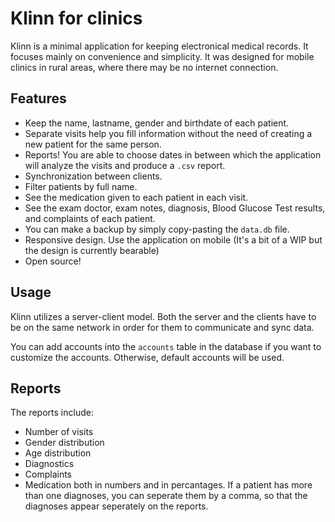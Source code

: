 # Klinn for clinics

Klinn is a minimal application for keeping electronical medical records. It focuses mainly on convenience and simplicity.
It was designed for mobile clinics in rural areas, where there may be no internet connection.

## Features
* Keep the name, lastname, gender and birthdate of each patient.
* Separate visits help you fill information without the need of creating a new patient for the same person.
* Reports! You are able to choose dates in between which the application will analyze the visits and produce a `.csv` report.
* Synchronization between clients.
* Filter patients by full name.
* See the medication given to each patient in each visit.
* See the exam doctor, exam notes, diagnosis, Blood Glucose Test results, and complaints of each patient.
* You can make a backup by simply copy-pasting the `data.db` file.
* Responsive design. Use the application on mobile (It's a bit of a WIP but the design is currently bearable)
* Open source!

## Usage
Klinn utilizes a server-client model. Both the server and the clients have to be on the same network in order for them to communicate and sync data.

You can add accounts into the `accounts` table in the database if you want to customize the accounts. Otherwise, default accounts will be used.

## Reports
The reports include:
* Number of visits
* Gender distribution
* Age distribution
* Diagnostics
* Complaints
* Medication
both in numbers and in percantages. If a patient has more than one diagnoses, you can seperate them by a comma, so that the diagnoses appear seperately on the reports.
